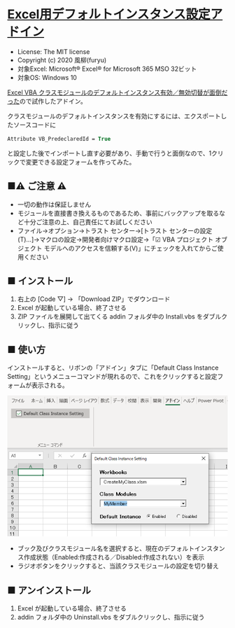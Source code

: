 [Excel用デフォルトインスタンス設定アドイン](https://github.com/furyutei/DefaultClassInstanceSetting)
====================================================================================================

- License: The MIT license  
- Copyright (c) 2020 風柳(furyu)  
- 対象Excel: Microsoft® Excel® for Microsoft 365 MSO 32ビット
- 対象OS: Windows 10

[Excel VBA クラスモジュールのデフォルトインスタンス有効／無効切替が面倒だった](https://twitter.com/furyutei/status/1291670503506055168)ので試作したアドイン。  

クラスモジュールのデフォルトインスタンスを有効にするには、エクスポートしたソースコードに

```vb
Attribute VB_PredeclaredId = True
```

と設定した後でインポートし直す必要があり、手動で行うと面倒なので、1クリックで変更できる設定フォームを作ってみた。  


■⚠ ご注意 ⚠
---
- 一切の動作は保証しません
- モジュールを直接書き換えるものであるため、事前にバックアップを取るなど十分ご注意の上、自己責任にてお試しください
- ファイル→オプション→トラスト センター→[トラスト センターの設定(T)...]→マクロの設定→開発者向けマクロ設定→「☑ VBA プロジェクト オブジェクト モデルへのアクセスを信頼する(V)」にチェックを入れてからご使用ください


■ インストール
---
1. 右上の [Code ▽] → 「Download ZIP」でダウンロード
2. Excel が起動している場合、終了させる
3. ZIP ファイルを展開して出てくる addin フォルダ中の Install.vbs をダブルクリックし、指示に従う  


■ 使い方
---
インストールすると、リボンの「アドイン」タブに「Default Class Instance Setting」というメニューコマンドが現れるので、これをクリックすると設定フォームが表示される。  

![設定フォーム](https://github.com/furyutei/DefaultClassInstanceSetting/blob/images/DefaultClassInstanceSetting.Menu.png)

- ブック及びクラスモジュール名を選択すると、現在のデフォルトインスタンス作成状態（Enabled:作成される／Disabled:作成されない）を表示  
- ラジオボタンをクリックすると、当該クラスモジュールの設定を切り替え  


■ アンインストール
---
1. Excel が起動している場合、終了させる
2. addin フォルダ中の Uninstall.vbs をダブルクリックし、指示に従う  
